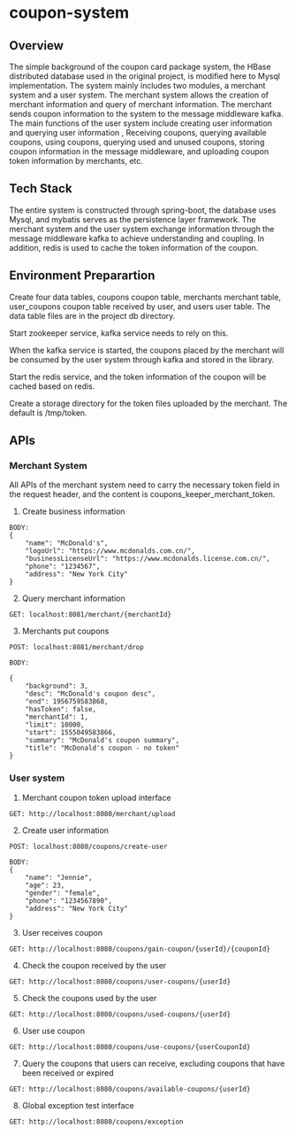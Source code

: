 # coupon-system

## Overview

The simple background of the coupon card package system, the HBase distributed database used in the original project, is modified here to Mysql implementation. The system mainly includes two modules, a merchant system and a user system. The merchant system allows the creation of merchant information and query of merchant information. The merchant sends coupon information to the system to the message middleware kafka. The main functions of the user system include creating user information and querying user information , Receiving coupons, querying available coupons, using coupons, querying used and unused coupons, storing coupon information in the message middleware, and uploading coupon token information by merchants, etc.

## Tech Stack

The entire system is constructed through spring-boot, the database uses Mysql, and mybatis serves as the persistence layer framework. The merchant system and the user system exchange information through the message middleware kafka to achieve understanding and coupling. In addition, redis is used to cache the token information of the coupon.

## Environment Preparartion
Create four data tables, coupons coupon table, merchants merchant table, user_coupons coupon table received by user, and users user table. The data table files are in the project db directory.

Start zookeeper service, kafka service needs to rely on this.

When the kafka service is started, the coupons placed by the merchant will be consumed by the user system through kafka and stored in the library.

Start the redis service, and the token information of the coupon will be cached based on redis.

Create a storage directory for the token files uploaded by the merchant. The default is /tmp/token.

## APIs

### Merchant System

All APIs of the merchant system need to carry the necessary token field in the request header, and the content is coupons_keeper_merchant_token.
1. Create business information
```
BODY: 
{
    "name": "McDonald's",
    "logoUrl": "https://www.mcdonalds.com.cn/",
    "businessLicenseUrl": "https://www.mcdonalds.license.com.cn/",
    "phone": "1234567",
    "address": "New York City"
}
```

2. Query merchant information

```
GET: localhost:8081/merchant/{merchantId}
```

3. Merchants put coupons

```
POST: localhost:8081/merchant/drop

BODY:

{
    "background": 3,
    "desc": "McDonald's coupon desc",
    "end": 1956759583868,
    "hasToken": false,
    "merchantId": 1,
    "limit": 10000,
    "start": 1555049583866,
    "summary": "McDonald's coupon summary",
    "title": "McDonald's coupon - no token"
}
```


### User system

1. Merchant coupon token upload interface
```
GET: http://localhost:8080/merchant/upload
```

2. Create user information

```
POST: localhost:8080/coupons/create-user

BODY:
{
	"name": "Jennie",
	"age": 23,
	"gender": "female",
	"phone": "1234567890",
	"address": "New York City"
}
```

3. User receives coupon

```
GET: http://localhost:8080/coupons/gain-coupon/{userId}/{couponId}
```

4. Check the coupon received by the user

```
GET: http://localhost:8080/coupons/user-coupons/{userId}
```

5. Check the coupons used by the user

```
GET: http://localhost:8080/coupons/used-coupons/{userId}
```

6. User use coupon

```
GET: http://localhost:8080/coupons/use-coupons/{userCouponId}
```

7. Query the coupons that users can receive, excluding coupons that have been received or expired

```
GET: http://localhost:8080/coupons/available-coupons/{userId}
```

8. Global exception test interface

```
GET: http://localhost:8080/coupons/exception
```